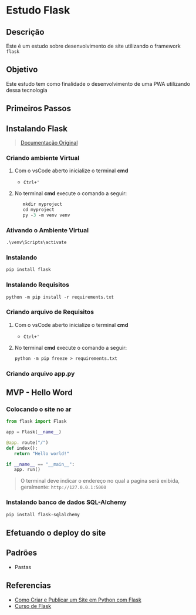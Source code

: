# Estudo Flask

## Descrição

Este é um estudo sobre desenvolvimento de site utilizando o framework `flask`

## Objetivo

Este estudo tem como finalidade o desenvolvimento de uma PWA utilizando dessa tecnologia

## Primeiros Passos

## Instalando Flask

> [Documentação Original](https://flask.palletsprojects.com/en/2.2.x/installation/)

### Criando ambiente Virtual

1. Com o vsCode aberto inicialize o terminal **cmd**
   - `Ctrl+'`
1. No terminal **cmd** execute o comando a seguir:

   ```ps
      mkdir myproject
      cd myproject
      py -3 -m venv venv
   ```

### Ativando o Ambiente Virtual

```ps
.\venv\Scripts\activate
```

### Instalando

```ps
pip install flask
```

### Instalando Requisitos

```ps
python -m pip install -r requirements.txt
```

### Criando arquivo de Requisitos

1. Com o vsCode aberto inicialize o terminal **cmd**
   - `Ctrl+'`
1. No terminal **cmd** execute o comando a seguir:

   ```ps
   python -m pip freeze > requirements.txt
   ```

### Criando arquivo app.py

## MVP - Hello Word

### Colocando o site no ar

```py
from flask import Flask

app = Flask(__name__)

@app. route("/")
def index():
   return "Hello world!"

if __name__ == "__main__":
   app. run()
```

> O terminal deve indicar o endereço no qual a pagina será exibida, geralmente: `http://127.0.0.1:5000`

### Instalando banco de dados SQL-Alchemy

```ps
pip install flask-sqlalchemy
```

## Efetuando o deploy do site

## Padrões

- Pastas

## Referencias

- [Como Criar e Publicar um Site em Python com Flask](https://www.youtube.com/watch?v=K2ejI4z8Mbg)
- [Curso de Flask](https://www.youtube.com/watch?v=Pz9rayiDHW0&list=PL3BqW_m3m6a05ALSBW02qDXmfDKIip2KX)
